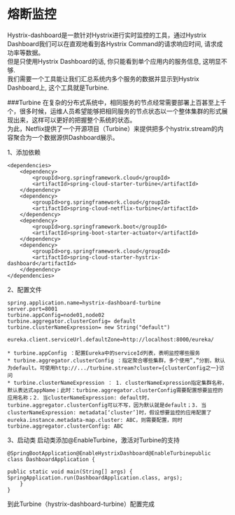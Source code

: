 # 熔断监控

Hystrix-dashboard是一款针对Hystrix进行实时监控的工具，通过Hystrix Dashboard我们可以在直观地看到各Hystrix Command的请求响应时间, 请求成功率等数据。  
但是只使用Hystrix Dashboard的话, 你只能看到单个应用内的服务信息, 这明显不够.   
我们需要一个工具能让我们汇总系统内多个服务的数据并显示到Hystrix Dashboard上, 这个工具就是Turbine.

###Turbine
在复杂的分布式系统中，相同服务的节点经常需要部署上百甚至上千个，很多时候，运维人员希望能够把相同服务的节点状态以一个整体集群的形式展现出来，这样可以更好的把握整个系统的状态。   
为此，Netflix提供了一个开源项目（Turbine）来提供把多个hystrix.stream的内容聚合为一个数据源供Dashboard展示。

1、添加依赖
```
<dependencies>
    <dependency>
        <groupId>org.springframework.cloud</groupId>
        <artifactId>spring-cloud-starter-turbine</artifactId>
    </dependency>
    <dependency>
        <groupId>org.springframework.cloud</groupId>
        <artifactId>spring-cloud-netflix-turbine</artifactId>
    </dependency>
    <dependency>
        <groupId>org.springframework.boot</groupId>
        <artifactId>spring-boot-starter-actuator</artifactId>
    </dependency>
    <dependency>
        <groupId>org.springframework.cloud</groupId>
        <artifactId>spring-cloud-starter-hystrix-dashboard</artifactId>
    </dependency>
</dependencies>
```
2、配置文件
```
spring.application.name=hystrix-dashboard-turbine
server.port=8001
turbine.appConfig=node01,node02
turbine.aggregator.clusterConfig= default
turbine.clusterNameExpression= new String("default")

eureka.client.serviceUrl.defaultZone=http://localhost:8000/eureka/
```
	* turbine.appConfig ：配置Eureka中的serviceId列表，表明监控哪些服务
	* turbine.aggregator.clusterConfig ：指定聚合哪些集群，多个使用”,”分割，默认为default。可使用http://.../turbine.stream?cluster={clusterConfig之一}访问
	* turbine.clusterNameExpression ： 1. clusterNameExpression指定集群名称，默认表达式appName；此时：turbine.aggregator.clusterConfig需要配置想要监控的应用名称；2. 当clusterNameExpression: default时，turbine.aggregator.clusterConfig可以不写，因为默认就是default；3. 当clusterNameExpression: metadata[‘cluster’]时，假设想要监控的应用配置了eureka.instance.metadata-map.cluster: ABC，则需要配置，同时turbine.aggregator.clusterConfig: ABC

3、启动类
启动类添加@EnableTurbine，激活对Turbine的支持
```
@SpringBootApplication@EnableHystrixDashboard@EnableTurbinepublic class DashboardApplication {

public static void main(String[] args) {
SpringApplication.run(DashboardApplication.class, args);
    }
}
```
到此Turbine（hystrix-dashboard-turbine）配置完成
